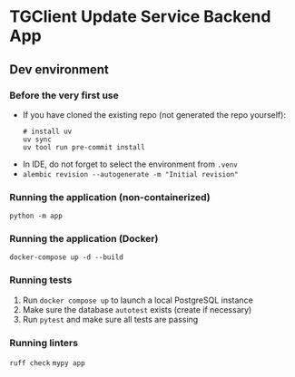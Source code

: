 # TGClient Update Service Backend App

## Dev environment

### Before the very first use

* If you have cloned the existing repo (not generated the repo yourself):
    ```
    # install uv
    uv sync
    uv tool run pre-commit install
    ```
* In IDE, do not forget to select the environment from `.venv`
* `alembic revision --autogenerate -m "Initial revision"`

### Running the application (non-containerized)
`python -m app`

### Running the application (Docker)
`docker-compose up -d --build`

### Running tests
1. Run `docker compose up` to launch a local PostgreSQL instance
1. Make sure the database `autotest` exists (create if necessary)
1. Run `pytest` and make sure all tests are passing


### Running linters
`ruff check`
`mypy app`
